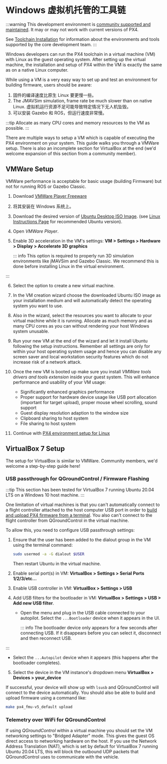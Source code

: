 # Windows 虚拟机托管的工具链

:::warning
This development environment is [community supported and maintained](../advanced/community_supported_dev_env.md).
It may or may not work with current versions of PX4.

See [Toolchain Installation](../dev_setup/dev_env.md) for information about the environments and tools supported by the core development team.
:::

Windows developers can run the PX4 toolchain in a virtual machine (VM) with Linux as the guest operating system.
After setting up the virtual machine, the installation and setup of PX4 within the VM is exactly the same as on a native Linux computer.

While using a VM is a very easy way to set up and test an environment for building firmware, users should be aware:

1. 固件的编译速度比原生 Linux 要更慢一些。
2. The JMAVSim simulation, frame rate be much slower than on native Linux.
   虚拟机运行资源不足可能导致特定情况下无人机坠毁。
3. 可以安装 Gazebo 和 ROS，但运行速度非常慢。

:::tip
Allocate as many CPU cores and memory resources to the VM as possible.
:::

There are multiple ways to setup a VM which is capable of executing the PX4 environment on your system.
This guide walks you through a VMWare setup.
There is also an incomplete section for VirtualBox at the end (we'd welcome expansion of this section from a community member).

## VMWare Setup

VMWare performance is acceptable for basic usage (building Firmware) but not for running ROS or Gazebo Classic.

1. Download [VMWare Player Freeware](https://www.vmware.com/products/workstation-player/workstation-player-evaluation.html)

2. 将其安装在 Windows 系统上。

3. Download the desired version of [Ubuntu Desktop ISO Image](https://www.ubuntu.com/download/desktop).
   (see [Linux Instructions Page](../dev_setup/dev_env_linux.md) for recommended Ubuntu version).

4. Open _VMWare Player_.

5. Enable 3D acceleration in the VM's settings: **VM > Settings > Hardware > Display > Accelerate 3D graphics**

   ::: info
   This option is required to properly run 3D simulation environments like jMAVSim and Gazebo Classic.
   We recommend this is done before installing Linux in the virtual environment.

:::

6. Select the option to create a new virtual machine.

7. In the VM creation wizard choose the downloaded Ubuntu ISO image as your installation medium and will automatically detect the operating system you want to use.

8. Also in the wizard, select the resources you want to allocate to your virtual machine while it is running.
   Allocate as much memory and as many CPU cores as you can without rendering your host Windows system unusable.

9. Run your new VM at the end of the wizard and let it install Ubuntu following the setup instructions.
   Remember all settings are only for within your host operating system usage and hence you can disable any screen saver and local workstation security features which do not increase risk of a network attack.

10. Once the new VM is booted up make sure you install _VMWare tools drivers and tools extension_ inside your guest system.
    This will enhance performance and usability of your VM usage:

    - Significantly enhanced graphics performance
    - Proper support for hardware device usage like USB port allocation (important for target upload), proper mouse wheel scrolling, sound support
    - Guest display resolution adaption to the window size
    - Clipboard sharing to host system
    - File sharing to host system

11. Continue with [PX4 environment setup for Linux](../dev_setup/dev_env_linux.md)

## VirtualBox 7 Setup

The setup for VirtualBox is similar to VMWare.
Community members, we'd welcome a step-by-step guide here!

### USB passthrough for QGroundControl / Firmware Flashing

:::tip
This section has been tested for VirtualBox 7 running Ubuntu 20.04 LTS on a Windows 10 host machine.
:::

One limitation of virtual machines is that you can't automatically connect to a flight controller attached to the host computer USB port in order to [build and upload PX4 firmware from a terminal](../dev_setup/building_px4.md#uploading-firmware-flashing-the-board).
You also can't connect to the flight controller from QGroundControl in the virtual machine.

To allow this, you need to configure USB passthrough settings:

1. Ensure that the user has been added to the dialout group in the VM using the terminal command:

   ```sh
   sudo usermod -a -G dialout $USER
   ```

   Then restart Ubuntu in the virtual machine.

2. Enable serial port(s) in VM: **VirtualBox > Settings > Serial Ports 1/2/3/etc...**

3. Enable USB controller in VM: **VirtualBox > Settings > USB**

4. Add USB filters for the bootloader in VM: **VirtualBox > Settings > USB > Add new USB filter**.

   - Open the menu and plug in the USB cable connected to your autopilot.
     Select the `...Bootloader` device when it appears in the UI.

     ::: info
     The bootloader device only appears for a few seconds after connecting USB.
     If it disappears before you can select it, disconnect and then reconnect USB.

:::

   - Select the `...Autopilot` device when it appears (this happens after the bootloader completes).

5. Select the device in the VM instance's dropdown menu **VirtualBox > Devices > your_device**

If successful, your device will show up with `lsusb` and QGroundControl will connect to the device automatically.
You should also be able to build and upload firmware using a command like:

```sh
make px4_fmu-v5_default upload
```

### Telemetry over WiFi for QGroundControl

If using _QGroundControl_ within a virtual machine you should set the VM networking settings to "Bridged Adapter" mode.
This gives the guest OS direct access to networking hardware on the host.
If you use the Network Address Translation (NAT), which is set by default for VirtualBox 7 running Ubuntu 20.04 LTS, this will block the outbound UDP packets that QGroundControl uses to communicate with the vehicle.
